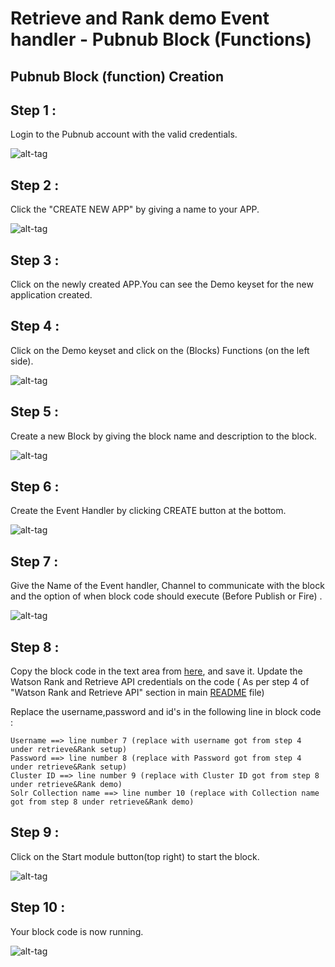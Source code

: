 # Retrieve and Rank demo Event handler - Pubnub Block (Functions)

## Pubnub Block (function) Creation

## Step 1 :

Login to the Pubnub account with the valid credentials.

![alt-tag](https://github.com/shyampurk/rankAndRetreiveDemo/blob/master/screenshots/block/pubnub_blockappCreation.png)

## Step 2 :

Click the "CREATE NEW APP" by giving a name to your APP.

![alt-tag](https://github.com/shyampurk/rankAndRetreiveDemo/blob/master/screenshots/block/listofapps.png)

## Step 3 :

Click on the newly created APP.You can see the Demo keyset for the new application created.

## Step 4 :

Click on the Demo keyset and click on the (Blocks) Functions (on the left side).

![alt-tag](https://github.com/shyampurk/rankAndRetreiveDemo/blob/master/screenshots/block/pubnub_keys.png)

## Step 5 :

Create a new Block by giving the block name and description to the block.

![alt-tag](https://github.com/shyampurk/rankAndRetreiveDemo/blob/master/screenshots/block/block_rr_app.png)

## Step 6 :

Create the Event Handler by clicking CREATE button at the bottom.

![alt-tag](https://github.com/shyampurk/rankAndRetreiveDemo/blob/master/screenshots/block/startEH.png)

## Step 7 :

Give the Name of the Event handler, Channel to communicate with the block and the option of when block code should execute (Before Publish or Fire) .

![alt-tag](https://github.com/shyampurk/rankAndRetreiveDemo/blob/master/screenshots/block/block_channel_creation.png)

## Step 8 :

Copy the block code in the text area from [here](https://github.com/shyampurk/rankAndRetreiveDemo/blob/master/block/cameraBlock.js), and save it. Update the Watson Rank and Retrieve API credentials on the code 
( As per step 4 of "Watson Rank and Retrieve API" section in main [README](https://github.com/shyampurk/rankAndRetreiveDemo/blob/master/README.md) file)

Replace the username,password and id's in the following line in block code :

    Username ==> line number 7 (replace with username got from step 4 under retrieve&Rank setup)
    Password ==> line number 8 (replace with Password got from step 4 under retrieve&Rank setup)
    Cluster ID ==> line number 9 (replace with Cluster ID got from step 8 under retrieve&Rank demo)
    Solr Collection name ==> line number 10 (replace with Collection name got from step 8 under retrieve&Rank demo)

## Step 9 :

Click on the Start module button(top right) to start the block.

![alt-tag](https://github.com/shyampurk/rankAndRetreiveDemo/blob/master/screenshots/block/block_start.png)

## Step 10 :

Your block code is now running.

![alt-tag](https://github.com/shyampurk/rankAndRetreiveDemo/blob/master/screenshots/block/block_running.png)
